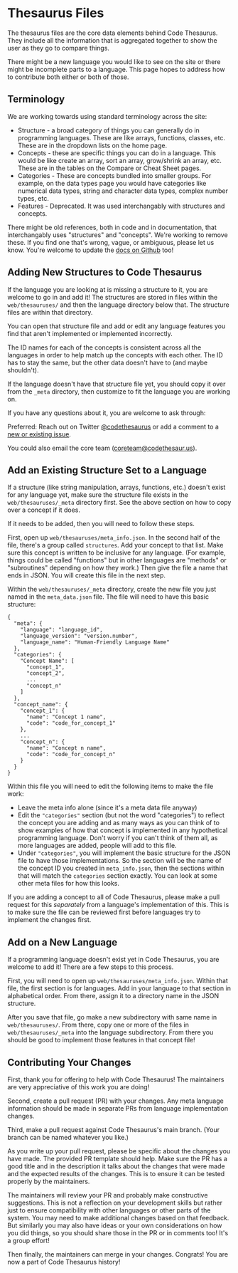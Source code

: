 # Thesaurus Files

The thesaurus files are the core data elements behind Code Thesaurus. They include all the information that is aggregated together to show the user as they go to compare things.

There might be a new language you would like to see on the site or there might be incomplete parts to a language. This page hopes to address how to contribute both either or both of those.

## Terminology

We are working towards using standard terminology across the site:

* Structure - a broad category of things you can generally do in programming languages. These are like arrays, functions, classes, etc. These are in the dropdown lists on the home page.
* Concepts - these are specific things you can do in a language. This would be like create an array, sort an array, grow/shrink an array, etc. These are in the tables on the Compare or Cheat Sheet pages.
* Categories - These are concepts bundled into smaller groups. For example, on the data types page you would have categories like numerical data types, string and character data types, complex number types, etc.
* Features - Deprecated. It was used interchangably with structures and concepts.

There might be old references, both in code and in documentation, that interchangably uses "structures" and "concepts". We're working to remove these. If you find one that's wrong, vague, or ambiguous, please let us know. You're welcome to update the [docs on Github](https://github.com/codethesaurus/docs) too!

## Adding New Structures to Code Thesaurus

If the language you are looking at is missing a structure to it, you are welcome to go in and add it! The structures are stored in files within the `web/thesauruses/` and then the language directory below that. The structure files are within that directory.

You can open that structure file and add or edit any language features you find that aren't implemented or implemented incorrectly.

The ID names for each of the concepts is consistent across all the languages in order to help match up the concepts with each other. The ID has to stay the same, but the other data doesn't have to (and maybe shouldn't).

If the language doesn't have that structure file yet, you should copy it over from the `_meta` directory, then customize to fit the language you are working on.

If you have any questions about it, you are welcome to ask through:

Preferred: Reach out on Twitter [@codethesaurus](https://twitter.com/codethesaurus) or add a comment to a [new or existing issue](https://github.com/codethesaurus/codethesaur.us/issues).

You could also email the core team (coreteam@codethesaur.us).

## Add an Existing Structure Set to a Language

If a structure (like string manipulation, arrays, functions, etc.) doesn't exist for any language yet, make sure the structure file exists in the `web/thesauruses/_meta` directory first. See the above section on how to copy over a concept if it does.

If it needs to be added, then you will need to follow these steps.

First, open up `web/thesauruses/meta_info.json`. In the second half of the file, there's a group called `structures`. Add your concept to that list. Make sure this concept is written to be inclusive for any language. (For example, things could be called "functions" but in other languages are "methods" or "subroutines" depending on how they work.) Then give the file a name that ends in JSON. You will create this file in the next step.

Within the `web/thesauruses/_meta` directory, create the new file you just named in the `meta_data.json` file. The file will need to have this basic structure:

```
{
  "meta": {
    "language": "language_id",
    "language_version": "version.number",
    "language_name": "Human-Friendly Language Name"
  },
  "categories": {
    "Concept Name": [
      "concept_1",
      "concept_2",
      ...
      "concept_n"
    ]
  },
  "concept_name": {
    "concept_1": {
      "name": "Concept 1 name",
      "code": "code_for_concept_1"
    },
    ...
    "concept_n": {
      "name": "Concept n name",
      "code": "code_for_concept_n"
    }
  }
}
```

Within this file you will need to edit the following items to make the file work:

* Leave the meta info alone (since it's a meta data file anyway)
* Edit the `"categories"` section (but not the word "categories") to reflect the concept you are adding and as many ways as you can think of to show examples of how that concept is implemented in any hypothetical programming language. Don't worry if you can't think of them all, as more languages are added, people will add to this file.
* Under `"categories"`, you will implement the basic structure for the JSON file to have those implementations. So the section will be the name of the concept ID you created in `meta_info.json`, then the sections within that will match the `categories` section exactly. You can look at some other meta files for how this looks.

If you are adding a concept to all of Code Thesaurus, please make a pull request for this _separately_ from a language's implementation of this. This is to make sure the file can be reviewed first before languages try to implement the changes first. 

## Add on a New Language

If a programming language doesn't exist yet in Code Thesaurus, you are welcome to add it! There are a few steps to this process.

First, you will need to open up `web/thesauruses/meta_info.json`. Within that file, the first section is for languages. Add in your language to that section in alphabetical order. From there, assign it to a directory name in the JSON structure.

After you save that file, go make a new subdirectory with same name in `web/thesauruses/`. From there, copy one or more of the files in `web/thesauruses/_meta` into the language subdirectory. From there you should be good to implement those features in that concept file!

## Contributing Your Changes

First, thank you for offering to help with Code Thesaurus! The maintainers are very appreciative of this work you are doing!

Second, create a pull request (PR) with your changes. Any meta language information should be made in separate PRs from language implementation changes.

Third, make a pull request against Code Thesaurus's main branch. (Your branch can be named whatever you like.)

As you write up your pull request, please be specific about the changes you have made. The provided PR template should help. Make sure the PR has a good title and in the description it talks about the changes that were made and the expected results of the changes. This is to ensure it can be tested properly by the maintainers.

The maintainers will review your PR and probably make constructive suggestions. This is not a reflection on your development skills but rather just to ensure compatibility with other languages or other parts of the system. You may need to make additional changes based on that feedback. But similarly you may also have ideas or your own considerations on how you did things, so you should share those in the PR or in comments too! It's a group effort!

Then finally, the maintainers can merge in your changes. Congrats! You are now a part of Code Thesaurus history!
